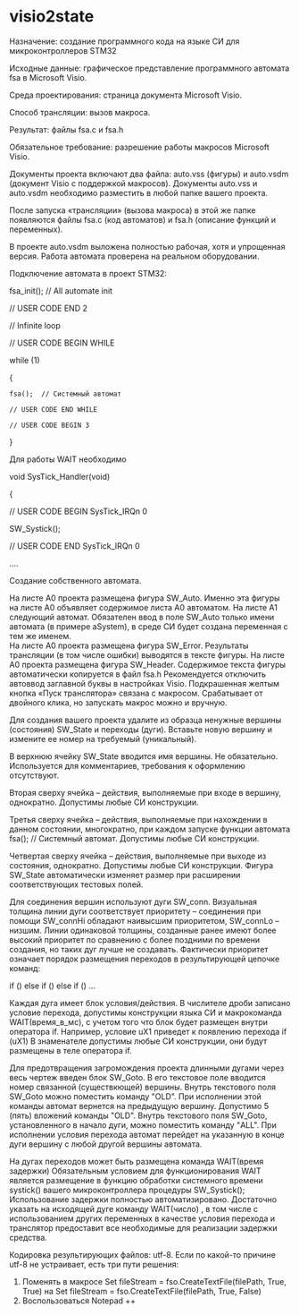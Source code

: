 # visio2state
Назначение: создание программного кода на языке СИ для микроконтроллеров STM32

Исходные данные: графическое представление программного автомата fsa в Microsoft Visio.

Среда проектирования: страница документа  Microsoft Visio.

Способ трансляции: вызов макроса.

Результат:  файлы fsa.c и fsa.h 

Обязательное требование: разрешение работы макросов Microsoft Visio. 

Документы проекта включают два файла:  auto.vss  (фигуры) и auto.vsdm (документ Visio с поддержкой макросов).
Документы  auto.vss  и auto.vsdm необходимо разместить в любой папке вашего проекта. 

После запуска «трансляции» (вызова макроса) в этой же папке появляются файлы fsa.c (код автоматов) и fsa.h (описание функций и переменных).

В проекте auto.vsdm выложена полностью рабочая, хотя и упрощенная версия. Работа автомата проверена на реальном оборудовании.

Подключение автомата в проект STM32:

 fsa_init(); // All automate init 
 
 // USER CODE END 2  
 
 // Infinite loop 
 
 // USER CODE BEGIN WHILE 
 
  while (1)
  
  {
  
    fsa();  // Cистемный автомат
    
    // USER CODE END WHILE 

    // USER CODE BEGIN 3 
    
  }

Для работы WAIT необходимо

void SysTick_Handler(void)

{

  // USER CODE BEGIN SysTick_IRQn 0 
  
  SW_Systick();
  
  // USER CODE END SysTick_IRQn 0 
  
....

Создание собственного автомата. 

На листе A0 проекта размещена фигура SW_Auto. Именно эта фигуры на листе A0 объявляет содержимое листа A0 автоматом. На листе A1 следующий автомат.  Обязателен ввод в поле  SW_Auto только имени автомата (в примере aSystem), в среде СИ будет создана переменная с тем же именем.  
На листе A0 проекта размещена фигура SW_Error. Результаты трансляции (в том числе ошибки) выводятся в тексте фигуры.
На листе A0 проекта размещена фигура SW_Header. Содержимое текста фигуры автоматически копируется в файл fsa.h   Рекомендуется отключить автоввод заглавной буквы в настройках Visio.
Подкрашенная желтым кнопка «Пуск транслятора» связана с макросом. Срабатывает от двойного клика, но запускать макрос можно и вручную.

Для создания вашего проекта удалите из образца ненужные вершины (состояния) SW_State и переходы (дуги).
Вставьте новую вершину и измените ее номер на требуемый (уникальный).

В верхнюю ячейку SW_State вводится имя вершины.  Не обязательно. Используется для комментариев, требования к оформлению отсутствуют.

Вторая сверху ячейка – действия, выполняемые при входе в вершину, однократно.  Допустимы любые СИ конструкции.

Третья сверху ячейка – действия, выполняемые при нахождении в данном состоянии, многократно, при каждом запуске функции автомата 
fsa();  // Cистемный автомат. 
Допустимы любые СИ конструкции.

Четвертая сверху ячейка – действия, выполняемые при выходе из состояния, однократно.  Допустимы любые СИ конструкции.
Фигура SW_State автоматически изменяет размер при расширении соответствующих тестовых полей.

Для соединения вершин используют дуги SW_conn. Визуальная толщина  линии дуги  соответствует приоритету – соединения при помощи SW_connHi обладают наивысшим приоритетом, SW_connLo – низшим. Линии одинаковой толщины, созданные ранее имеют более высокий приоритет по сравнению с более поздними по времени создания, но таких дуг лучше не создавать. Фактически приоритет означает порядок размещения переходов в результирующей цепочке команд:

if () else if () else if () … 

Каждая дуга имеет блок условия/действия.
В числителе дроби записано условие перехода, допустимы конструкции языка СИ и макрокоманда WAIT(время_в_мс), с учетом того что блок будет размещен внутри оператора if. Например, условие uX1 приведет к появлению перехода
if (uX1) 
В знаменателе допустимы любые СИ конструкции, они будут размещены в теле оператора if.

Для предотвращения загромождения проекта длинными дугами через весь чертеж введен блок SW_Goto. В его текстовое поле вводится номер связанной (существкющей) вершины. 
Внутрь текстового поля SW_Goto можно поместить команду "OLD". При исполнении этой команды автомат вернется на предыдущую вершину. Допустимо 5 (пять) вложений команды "OLD".
Внутрь текстового поля SW_Goto, установленного в начало дуги,  можно поместить команду "ALL". При исполнении условия перехода автомат перейдет на указанную в конце дуги вершину с любой другой вершины автомата.

На дугах переходов может быть размещена команда WAIT(время задержки) 
Обязательным условием для функционирования WAIT является размещение в функцию обработки системного времени systick() вашего микроконтроллера процедуры SW_Systick();
Использование задержки полностью автоматизировано. Достаточно указать на исходящей дуге команду WAIT(число) , в том числе с использованием других переменных в качестве условия перехода и транслятор предоставит все необходимые для реализации задержки средства. 

Кодировка результирующих файлов: utf-8.
Если по какой-то причине  utf-8 не устраивает, есть три пути решения:
1.	Поменять в макросе     Set fileStream = fso.CreateTextFile(filePath, True, True)
на     Set fileStream = fso.CreateTextFile(filePath, True, False)
2.	Воспользоваться Notepad ++
